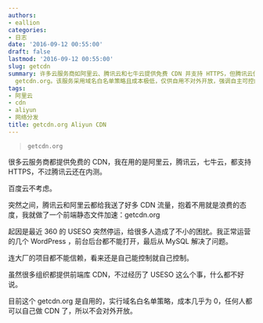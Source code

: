 ```yaml
---
authors:
- eallion
categories:
- 日志
date: '2016-09-12 00:55:00'
draft: false
lastmod: '2016-09-12 00:55:00'
slug: getcdn
summary: 许多云服务商如阿里云、腾讯云和七牛云提供免费 CDN 并支持 HTTPS，但腾讯云仍处内测阶段。因近期 360 USESO 停运导致诸多问题，促使自建前端静态文件加速服务
  getcdn.org。该服务采用域名白名单策略且成本极低，仅供自用不对外开放，强调自主可控的重要性！
tags:
- 阿里云
- cdn
- aliyun
- 网络分发
title: getcdn.org Aliyun CDN
---
```

> `getcdn.org`

很多云服务商都提供免费的 CDN，我在用的是阿里云，腾讯云，七牛云，都支持 HTTPS，不过腾讯云还在内测。

百度云不考虑。

突然之间，腾讯云和阿里云都给我送了好多 CDN 流量，抱着不用就是浪费的态度，我就做了一个前端静态文件加速：getcdn.org

起因是最近 360 的 USESO 突然停运，给很多人造成了不小的困扰。我正常运营的几个 WordPress ，前台后台都不能打开，最后从 MySQL 解决了问题。

连大厂的项目都不能信赖，看来还是自己能控制就自己控制。

虽然很多组织都提供前端库 CDN，不过经历了 USESO 这么个事，什么都不好说。

目前这个 getcdn.org 是自用的，实行域名白名单策略，成本几乎为 0，任何人都可以自己做 CDN 了，所以不会对外开放。